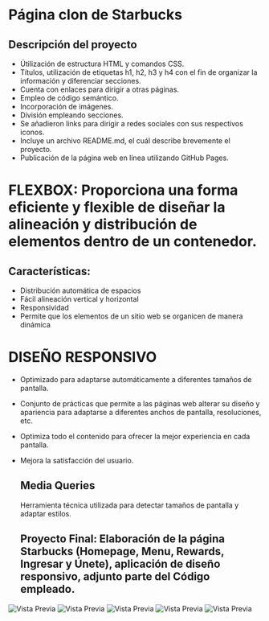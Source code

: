 # Página clon de Starbucks

## Descripción del proyecto

- Útilización de estructura HTML y comandos CSS.
- Títulos, utilización de etiquetas h1, h2, h3 y h4 con el fin de organizar la información y diferenciar secciones.
- Cuenta con enlaces para dirigir a otras páginas.
- Empleo de código semántico.
- Incorporación de imágenes.
- División empleando secciones.
- Se añadieron links para dirigir a redes sociales con sus respectivos iconos.
- Incluye un archivo README.md, el cuál describe brevemente el proyecto.
- Publicación de la página web en línea utilizando GitHub Pages.

# FLEXBOX: Proporciona una forma eficiente y flexible de diseñar la alineación y distribución de elementos dentro de un contenedor.

## Características:

- Distribución automática de espacios
- Fácil alineación vertical y horizontal
- Responsividad
- Permite que los elementos de un sitio web se organicen de manera dinámica
  
# DISEÑO RESPONSIVO

- Optimizado para adaptarse automáticamente a diferentes tamaños de pantalla.

- Conjunto de prácticas que permite a las páginas web alterar su diseño y apariencia para adaptarse a diferentes anchos de pantalla, resoluciones, etc.
  
- Optimiza todo el contenido para ofrecer la mejor experiencia en cada pantalla.

- Mejora la satisfacción del usuario.

  ## Media Queries

  Herramienta técnica utilizada para detectar tamaños de pantalla y adaptar estilos.
  
  ## Proyecto Final: Elaboración de la página Starbucks (Homepage, Menu, Rewards, Ingresar y Únete),  aplicación de diseño responsivo, adjunto parte del Código empleado.

![Vista Previa](https://i.ibb.co/PwxSsDM/C-1-PROY8.jpg)
![Vista Previa](https://i.ibb.co/wLtv1hC/C-2-PROY8.jpg)
![Vista Previa](https://i.ibb.co/wwnkyX7/C-3-PROY8.jpg)
![Vista Previa](https://i.ibb.co/MkXj8d0/C-4-PROY8.jpg)
![Vista Previa](https://i.ibb.co/mG4WVRT/C-5-PROY8.jpg)




